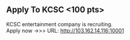 ## Apply To KCSC <100 pts>
KCSC entertainment company is recruiting. <br> 
Apply now ->>> URL: http://103.162.14.116:10001